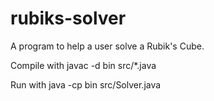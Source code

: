 # rubiks-solver
A program to help a user solve a Rubik's Cube.

Compile with javac -d bin src/*.java

Run with java -cp bin src/Solver.java